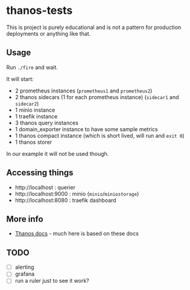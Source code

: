 # thanos-tests

This is project is purely educational and is not a pattern for production
deployments or anything like that.

## Usage

Run `./fire` and wait.

It will start:

- 2 prometheus instances (`prometheus1` and `prometheus2`)
- 2 thanos sidecars (1 for each prometheus instance) (`sidecar1` and `sidecar2`)
- 1 minio instance
- 1 traefik instance
- 3 thanos query instances
- 1 domain_exporter instance to have some sample metrics
- 1 thanos compact instance (which is short lived, will run and `exit 0`)
- 1 thanos storer

In our example it will not be used though.

## Accessing things

- http://localhost : querier
- http://localhost:9000 : minio (`minio`/`miniostorage`)
- http://localhost:8080 : traefik dashboard

## More info

- [Thanos docs](https://thanos.io/getting-started.md/) - much here is based on these docs

## TODO

- [ ] alerting
- [ ] grafana
- [ ] run a ruler just to see it work?
